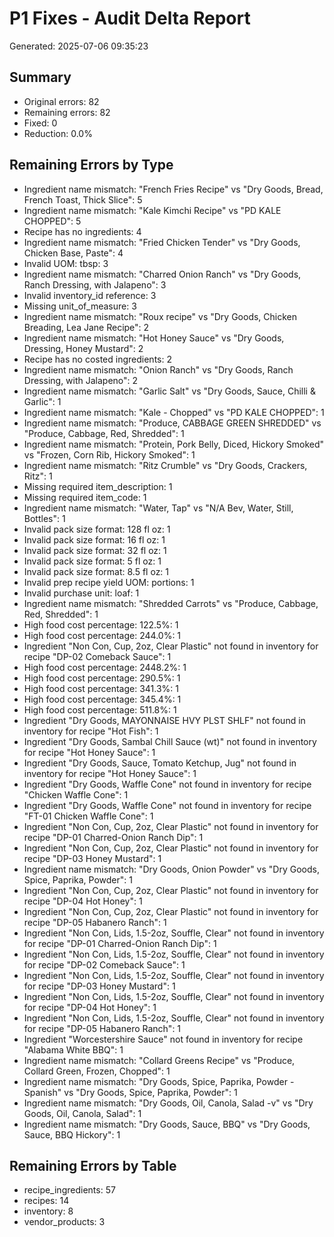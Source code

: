 # P1 Fixes - Audit Delta Report

Generated: 2025-07-06 09:35:23

## Summary

- Original errors: 82
- Remaining errors: 82
- Fixed: 0
- Reduction: 0.0%

## Remaining Errors by Type

- Ingredient name mismatch: "French Fries Recipe" vs "Dry Goods, Bread, French Toast, Thick Slice": 5
- Ingredient name mismatch: "Kale Kimchi Recipe" vs "PD KALE CHOPPED": 5
- Recipe has no ingredients: 4
- Ingredient name mismatch: "Fried Chicken Tender" vs "Dry Goods, Chicken Base, Paste": 4
- Invalid UOM: tbsp: 3
- Ingredient name mismatch: "Charred Onion Ranch" vs "Dry Goods, Ranch Dressing, with Jalapeno": 3
- Invalid inventory_id reference: 3
- Missing unit_of_measure: 3
- Ingredient name mismatch: "Roux recipe" vs "Dry Goods, Chicken  Breading, Lea Jane Recipe": 2
- Ingredient name mismatch: "Hot Honey Sauce" vs "Dry Goods, Dressing, Honey Mustard": 2
- Recipe has no costed ingredients: 2
- Ingredient name mismatch: "Onion Ranch" vs "Dry Goods, Ranch Dressing, with Jalapeno": 2
- Ingredient name mismatch: "Garlic Salt" vs "Dry Goods, Sauce, Chilli & Garlic": 1
- Ingredient name mismatch: "Kale - Chopped" vs "PD KALE CHOPPED": 1
- Ingredient name mismatch: "Produce, CABBAGE GREEN SHREDDED" vs "Produce, Cabbage, Red, Shredded": 1
- Ingredient name mismatch: "Protein, Pork Belly, Diced, Hickory Smoked" vs "Frozen, Corn Rib, Hickory Smoked": 1
- Ingredient name mismatch: "Ritz Crumble" vs "Dry Goods, Crackers, Ritz": 1
- Missing required item_description: 1
- Missing required item_code: 1
- Ingredient name mismatch: "Water, Tap" vs "N/A Bev, Water, Still, Bottles": 1
- Invalid pack size format: 128 fl oz: 1
- Invalid pack size format: 16 fl oz: 1
- Invalid pack size format: 32 fl oz: 1
- Invalid pack size format: 5 fl oz: 1
- Invalid pack size format: 8.5 fl oz: 1
- Invalid prep recipe yield UOM: portions: 1
- Invalid purchase unit: loaf: 1
- Ingredient name mismatch: "Shredded Carrots" vs "Produce, Cabbage, Red, Shredded": 1
- High food cost percentage: 122.5%: 1
- High food cost percentage: 244.0%: 1
- Ingredient "Non Con, Cup, 2oz, Clear Plastic" not found in inventory for recipe "DP-02 Comeback Sauce": 1
- High food cost percentage: 2448.2%: 1
- High food cost percentage: 290.5%: 1
- High food cost percentage: 341.3%: 1
- High food cost percentage: 345.4%: 1
- High food cost percentage: 511.8%: 1
- Ingredient "Dry Goods, MAYONNAISE  HVY PLST SHLF" not found in inventory for recipe "Hot Fish": 1
- Ingredient "Dry Goods, Sambal Chill Sauce (wt)" not found in inventory for recipe "Hot Honey Sauce": 1
- Ingredient "Dry Goods, Sauce, Tomato Ketchup, Jug" not found in inventory for recipe "Hot Honey Sauce": 1
- Ingredient "Dry Goods, Waffle Cone" not found in inventory for recipe "Chicken Waffle Cone": 1
- Ingredient "Dry Goods, Waffle Cone" not found in inventory for recipe "FT-01 Chicken Waffle Cone": 1
- Ingredient "Non Con, Cup, 2oz, Clear Plastic" not found in inventory for recipe "DP-01 Charred-Onion Ranch Dip": 1
- Ingredient "Non Con, Cup, 2oz, Clear Plastic" not found in inventory for recipe "DP-03 Honey Mustard": 1
- Ingredient name mismatch: "Dry Goods, Onion Powder" vs "Dry Goods,  Spice, Paprika, Powder": 1
- Ingredient "Non Con, Cup, 2oz, Clear Plastic" not found in inventory for recipe "DP-04 Hot Honey": 1
- Ingredient "Non Con, Cup, 2oz, Clear Plastic" not found in inventory for recipe "DP-05 Habanero Ranch": 1
- Ingredient "Non Con, Lids, 1.5-2oz, Souffle, Clear" not found in inventory for recipe "DP-01 Charred-Onion Ranch Dip": 1
- Ingredient "Non Con, Lids, 1.5-2oz, Souffle, Clear" not found in inventory for recipe "DP-02 Comeback Sauce": 1
- Ingredient "Non Con, Lids, 1.5-2oz, Souffle, Clear" not found in inventory for recipe "DP-03 Honey Mustard": 1
- Ingredient "Non Con, Lids, 1.5-2oz, Souffle, Clear" not found in inventory for recipe "DP-04 Hot Honey": 1
- Ingredient "Non Con, Lids, 1.5-2oz, Souffle, Clear" not found in inventory for recipe "DP-05 Habanero Ranch": 1
- Ingredient "Worcestershire Sauce" not found in inventory for recipe "Alabama White BBQ": 1
- Ingredient name mismatch: "Collard Greens Recipe" vs "Produce, Collard Green, Frozen, Chopped": 1
- Ingredient name mismatch: "Dry Goods,  Spice, Paprika, Powder - Spanish" vs "Dry Goods,  Spice, Paprika, Powder": 1
- Ingredient name mismatch: "Dry Goods, Oil, Canola, Salad -v" vs "Dry Goods, Oil, Canola, Salad": 1
- Ingredient name mismatch: "Dry Goods, Sauce, BBQ" vs "Dry Goods, Sauce, BBQ Hickory": 1

## Remaining Errors by Table

- recipe_ingredients: 57
- recipes: 14
- inventory: 8
- vendor_products: 3
